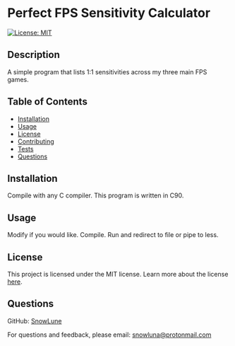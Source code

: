 # Perfect FPS Sensitivity Calculator
[![License: MIT](https://img.shields.io/badge/License-MIT-yellow.svg)](https://opensource.org/licenses/MIT)
## Description
A simple program that lists 1:1 sensitivities across my three main FPS games.

## Table of Contents
- [Installation](#installation)
- [Usage](#usage)
- [License](#license)
- [Contributing](#contributing)
- [Tests](#tests)
- [Questions](#questions)
## Installation
Compile with any C compiler. This program is written in C90.

## Usage
Modify if you would like. Compile. Run and redirect to file or pipe to less.

## License
This project is licensed under the MIT license.
Learn more about the license [here](https://opensource.org/licenses/MIT).

## Questions
GitHub: [SnowLune](https://github.com/SnowLune)

For questions and feedback, please email: [snowluna@protonmail.com](mailto:snowluna@protonmail.com)

